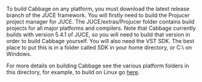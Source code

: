 To build Cabbage on any platform, you must download the latest release branch of the JUCE framework. You will firstly need to build the Projucer project manager for JUCE. The JUCE/extras/Projucer folder contains build projects for all major platforms and compilers. Note that Cabbage currently builds with version 5.4.1 of JUCE, so you will need to build that version in order to build Cabbage yourself. You will also need the VST SDK. The best place to put this is in a folder called SDK in your home directory, or C:\ on Windows. 

For more details on building Cabbage see the various platform folders in this directory, for example, to build on Linux go [here](https://github.com/rorywalsh/cabbage/tree/master/Builds/LinuxMakefile). 
